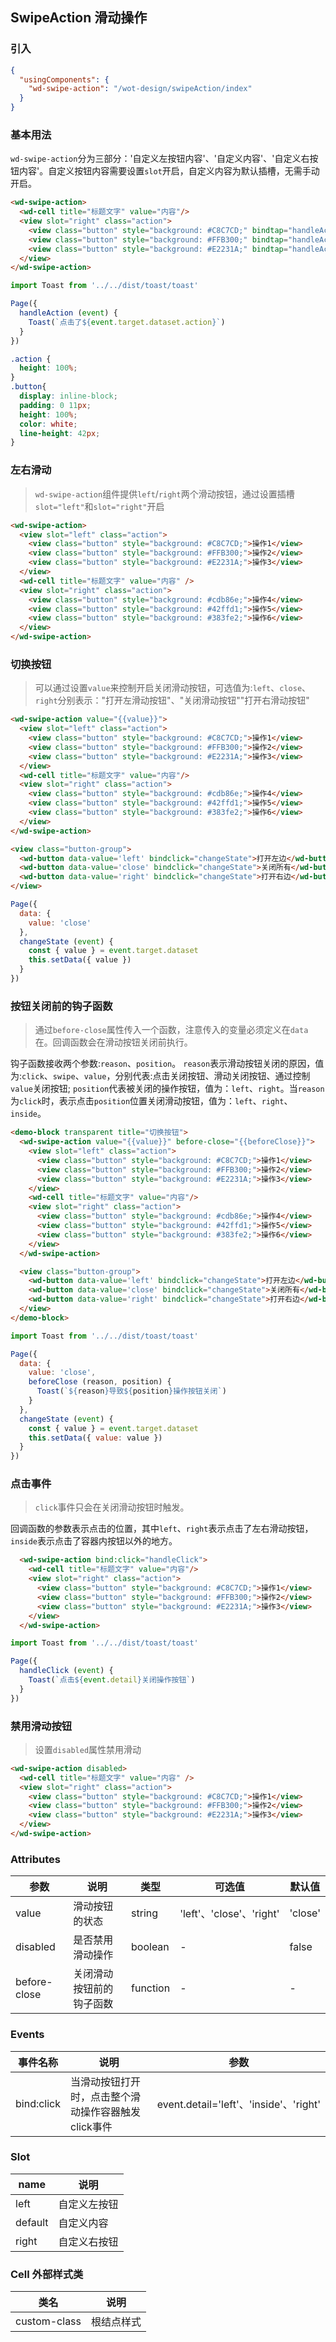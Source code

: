 ## SwipeAction 滑动操作

### 引入

```json
{
  "usingComponents": {
    "wd-swipe-action": "/wot-design/swipeAction/index"
  }
}
```

### 基本用法

`wd-swipe-action`分为三部分：'自定义左按钮内容'、'自定义内容'、'自定义右按钮内容'。自定义按钮内容需要设置`slot`开启，自定义内容为默认插槽，无需手动开启。

```html
<wd-swipe-action>
  <wd-cell title="标题文字" value="内容"/>
  <view slot="right" class="action">
    <view class="button" style="background: #C8C7CD;" bindtap="handleAction" data-action="操作1">操作1</view>
    <view class="button" style="background: #FFB300;" bindtap="handleAction" data-action="操作2">操作2</view>
    <view class="button" style="background: #E2231A;" bindtap="handleAction" data-action="操作3">操作3</view>
  </view>
</wd-swipe-action>
```
```javascript
import Toast from '../../dist/toast/toast'

Page({
  handleAction (event) {
    Toast(`点击了${event.target.dataset.action}`)
  }
})
```
```css
.action {
  height: 100%;
}
.button{
  display: inline-block;
  padding: 0 11px;
  height: 100%;
  color: white;
  line-height: 42px;
}
```

### 左右滑动

> `wd-swipe-action`组件提供`left`/`right`两个滑动按钮，通过设置插槽`slot="left"`和`slot="right"`开启

```html
<wd-swipe-action>
  <view slot="left" class="action">
    <view class="button" style="background: #C8C7CD;">操作1</view>
    <view class="button" style="background: #FFB300;">操作2</view>
    <view class="button" style="background: #E2231A;">操作3</view>
  </view>
  <wd-cell title="标题文字" value="内容" />
  <view slot="right" class="action">
    <view class="button" style="background: #cdb86e;">操作4</view>
    <view class="button" style="background: #42ffd1;">操作5</view>
    <view class="button" style="background: #383fe2;">操作6</view>
  </view>
</wd-swipe-action>
```

### 切换按钮

> 可以通过设置`value`来控制开启关闭滑动按钮，可选值为:`left`、`close`、`right`分别表示："打开左滑动按钮"、"关闭滑动按钮""打开右滑动按钮"

```html
<wd-swipe-action value="{{value}}">
  <view slot="left" class="action">
    <view class="button" style="background: #C8C7CD;">操作1</view>
    <view class="button" style="background: #FFB300;">操作2</view>
    <view class="button" style="background: #E2231A;">操作3</view>
  </view>
  <wd-cell title="标题文字" value="内容"/>
  <view slot="right" class="action">
    <view class="button" style="background: #cdb86e;">操作4</view>
    <view class="button" style="background: #42ffd1;">操作5</view>
    <view class="button" style="background: #383fe2;">操作6</view>
  </view>
</wd-swipe-action>

<view class="button-group">
  <wd-button data-value='left' bindclick="changeState">打开左边</wd-button>
  <wd-button data-value='close' bindclick="changeState">关闭所有</wd-button>
  <wd-button data-value='right' bindclick="changeState">打开右边</wd-button>
</view>
```
```javascript
Page({
  data: {
    value: 'close'
  },
  changeState (event) {
    const { value } = event.target.dataset
    this.setData({ value })
  }
})
```

### 按钮关闭前的钩子函数

> 通过`before-close`属性传入一个函数，注意传入的变量必须定义在`data`在。回调函数会在滑动按钮关闭前执行。

钩子函数接收两个参数:`reason`、`position`。
`reason`表示滑动按钮关闭的原因，值为:`click`、`swipe`、`value`，分别代表:点击关闭按钮、滑动关闭按钮、通过控制`value`关闭按钮;
`position`代表被关闭的操作按钮，值为：`left`、`right`。当`reason`为`click`时，表示点击`position`位置关闭滑动按钮，值为：`left`、`right`、`inside`。

```html
<demo-block transparent title="切换按钮">
  <wd-swipe-action value="{{value}}" before-close="{{beforeClose}}">
    <view slot="left" class="action">
      <view class="button" style="background: #C8C7CD;">操作1</view>
      <view class="button" style="background: #FFB300;">操作2</view>
      <view class="button" style="background: #E2231A;">操作3</view>
    </view>
    <wd-cell title="标题文字" value="内容"/>
    <view slot="right" class="action">
      <view class="button" style="background: #cdb86e;">操作4</view>
      <view class="button" style="background: #42ffd1;">操作5</view>
      <view class="button" style="background: #383fe2;">操作6</view>
    </view>
  </wd-swipe-action>

  <view class="button-group">
    <wd-button data-value='left' bindclick="changeState">打开左边</wd-button>
    <wd-button data-value='close' bindclick="changeState">关闭所有</wd-button>
    <wd-button data-value='right' bindclick="changeState">打开右边</wd-button>
  </view>
</demo-block>
```
```javascript
import Toast from '../../dist/toast/toast'

Page({
  data: {
    value: 'close',
    beforeClose (reason, position) {
      Toast(`${reason}导致${position}操作按钮关闭`)
    }
  },
  changeState (event) {
    const { value } = event.target.dataset
    this.setData({ value: value })
  }
})
```

### 点击事件

> `click`事件只会在关闭滑动按钮时触发。

回调函数的参数表示点击的位置，其中`left`、`right`表示点击了左右滑动按钮，`inside`表示点击了容器内按钮以外的地方。

```html
  <wd-swipe-action bind:click="handleClick">
    <wd-cell title="标题文字" value="内容"/>
    <view slot="right" class="action">
      <view class="button" style="background: #C8C7CD;">操作1</view>
      <view class="button" style="background: #FFB300;">操作2</view>
      <view class="button" style="background: #E2231A;">操作3</view>
    </view>
  </wd-swipe-action>
```
```javascript
import Toast from '../../dist/toast/toast'

Page({
  handleClick (event) {
    Toast(`点击${event.detail}关闭操作按钮`)
  }
})
```

### 禁用滑动按钮

> 设置`disabled`属性禁用滑动

```html
<wd-swipe-action disabled>
  <wd-cell title="标题文字" value="内容" />
  <view slot="right" class="action">
    <view class="button" style="background: #C8C7CD;">操作1</view>
    <view class="button" style="background: #FFB300;">操作2</view>
    <view class="button" style="background: #E2231A;">操作3</view>
  </view>
</wd-swipe-action>
```

### Attributes

| 参数      | 说明                                 | 类型      | 可选值       | 默认值   |
|---------- |------------------------------------ |---------- |------------- |-------- |
| value | 滑动按钮的状态 | string | 'left'、'close'、'right' | 'close' |
| disabled | 是否禁用滑动操作 | boolean | - | false |
| before-close | 关闭滑动按钮前的钩子函数 | function | - | - |

### Events

| 事件名称      | 说明                                 | 参数     |
|------------- |------------------------------------ |--------- |
| bind:click | 当滑动按钮打开时，点击整个滑动操作容器触发click事件 | event.detail='left'、'inside'、'right' |

### Slot

| name      | 说明       |
|------------- |----------- |
| left | 自定义左按钮 |
| default | 自定义内容 |
| right | 自定义右按钮 |

### Cell 外部样式类

| 类名     | 说明                |
|---------|---------------------|
| custom-class | 根结点样式 |
